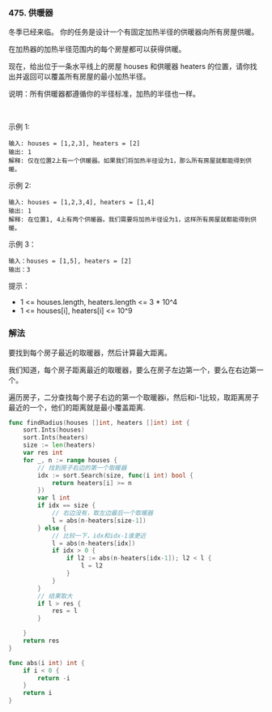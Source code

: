 ### 475. 供暖器
冬季已经来临。 你的任务是设计一个有固定加热半径的供暖器向所有房屋供暖。

在加热器的加热半径范围内的每个房屋都可以获得供暖。

现在，给出位于一条水平线上的房屋 houses 和供暖器 heaters 的位置，请你找出并返回可以覆盖所有房屋的最小加热半径。

说明：所有供暖器都遵循你的半径标准，加热的半径也一样。

 

示例 1:
```
输入: houses = [1,2,3], heaters = [2]
输出: 1
解释: 仅在位置2上有一个供暖器。如果我们将加热半径设为1，那么所有房屋就都能得到供暖。
```
示例 2:
```
输入: houses = [1,2,3,4], heaters = [1,4]
输出: 1
解释: 在位置1, 4上有两个供暖器。我们需要将加热半径设为1，这样所有房屋就都能得到供暖。
```
示例 3：
```
输入：houses = [1,5], heaters = [2]
输出：3
```

提示：

- 1 <= houses.length, heaters.length <= 3 * 10^4
- 1 <= houses[i], heaters[i] <= 10^9

### 解法
要找到每个房子最近的取暖器，然后计算最大距离。

我们知道，每个房子距离最近的取暖器，要么在房子左边第一个，要么在右边第一个。

遍历房子，二分查找每个房子右边的第一个取暖器i，然后和i-1比较，取距离房子最近的一个，他们的距离就是最小覆盖距离.
```go
func findRadius(houses []int, heaters []int) int {
    sort.Ints(houses)
    sort.Ints(heaters)
    size := len(heaters)
    var res int 
    for _, n := range houses {
		// 找到房子右边的第一个取暖器
        idx := sort.Search(size, func(i int) bool {
            return heaters[i] >= n 
        })
        var l int
        if idx == size {
			// 右边没有，取左边最后一个取暖器
            l = abs(n-heaters[size-1])
        } else {
			// 比较一下，idx和idx-1谁更近
            l = abs(n-heaters[idx])
            if idx > 0 {
                if l2 := abs(n-heaters[idx-1]); l2 < l {
                    l = l2
                }
            }
        }
		// 结果取大
        if l > res {
            res = l
        }

    }
    return res 
}

func abs(i int) int {
    if i < 0 {
        return -i
    }
    return i
}
```